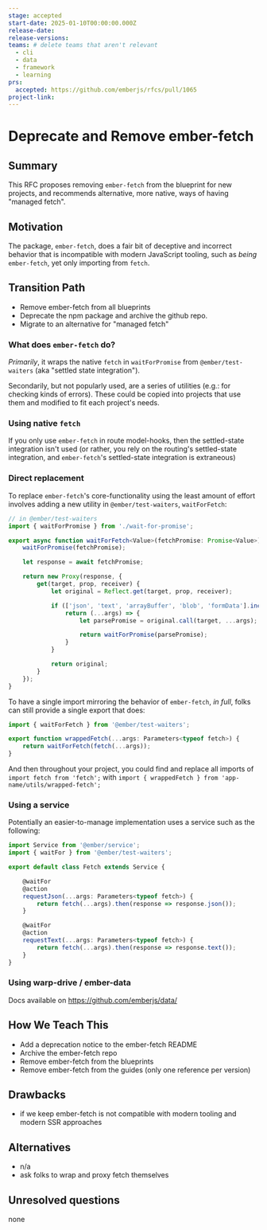 ```yaml
---
stage: accepted
start-date: 2025-01-10T00:00:00.000Z
release-date:
release-versions:
teams: # delete teams that aren't relevant
  - cli
  - data
  - framework
  - learning
prs:
  accepted: https://github.com/emberjs/rfcs/pull/1065
project-link:
---
```


<!---
Directions for above:

stage: Leave as is
start-date: Fill in with today's date, 2032-12-01T00:00:00.000Z
release-date: Leave as is
release-versions: Leave as is
teams: Include only the [team(s)](README.md#relevant-teams) for which this RFC applies
prs:
  accepted: Fill this in with the URL for the Proposal RFC PR
project-link: Leave as is
-->

# Deprecate and Remove ember-fetch 

## Summary

This RFC proposes removing `ember-fetch` from the blueprint for new projects, and recommends alternative, more native, ways of having "managed fetch".

## Motivation

The package, `ember-fetch`, does a fair bit of deceptive and incorrect behavior that is incompatible with modern JavaScript tooling, such as _being_ `ember-fetch`, yet only importing from `fetch`.

## Transition Path

- Remove ember-fetch from all blueprints
- Deprecate the npm package and archive the github repo.
- Migrate to an alternative for "managed fetch" 

### What does `ember-fetch` do?

_Primarily_, it wraps the native `fetch` in `waitForPromise` from `@ember/test-waiters` (aka "settled state integration").


Secondarily, but not popularly used, are a series of utilities (e.g.: for checking kinds of errors). These could be copied into projects that use them and modified to fit each project's needs. 

### Using native `fetch`

If you only use `ember-fetch` in route model-hooks, then the settled-state integration isn't used (or rather, you rely on the routing's settled-state integration, and `ember-fetch`'s settled-state integration is extraneous) 


### Direct replacement


To replace `ember-fetch`'s core-functionality using the least amount of effort involves adding a new utility in `@ember/test-waiters`, `waitForFetch`:

```ts
// in @ember/test-waiters
import { waitForPromise } from './wait-for-promise';

export async function waitForFetch<Value>(fetchPromise: Promise<Value>) {
    waitForPromise(fetchPromise);

    let response = await fetchPromise;

    return new Proxy(response, {
        get(target, prop, receiver) {
            let original = Reflect.get(target, prop, receiver);

            if (['json', 'text', 'arrayBuffer', 'blob', 'formData'].includes(prop)) {
                return (...args) => {
                    let parsePromise = original.call(target, ...args);

                    return waitForPromise(parsePromise);
                }
            }

            return original;
        }
    });
}
```


To have a single import mirroring the behavior of `ember-fetch`, _in full_, folks can still provide a single export that does:

```ts
import { waitForFetch } from '@ember/test-waiters';

export function wrappedFetch(...args: Parameters<typeof fetch>) {
    return waitForFetch(fetch(...args));
}
```


And then throughout your project, you could find and replace all imports of `import fetch from 'fetch';` with `import { wrappedFetch } from 'app-name/utils/wrapped-fetch';`



### Using a service

Potentially an easier-to-manage implementation uses a service such as the following:

```ts
import Service from '@ember/service';
import { waitFor } from '@ember/test-waiters';

export default class Fetch extends Service {

    @waitFor
    @action
    requestJson(...args: Parameters<typeof fetch>) {
        return fetch(...args).then(response => response.json());
    }

    @waitFor
    @action
    requestText(...args: Parameters<typeof fetch>) {
        return fetch(...args).then(response => response.text());
    }
}
```

### Using warp-drive / ember-data

Docs available on https://github.com/emberjs/data/

## How We Teach This

- Add a deprecation notice to the ember-fetch README
- Archive the ember-fetch repo
- Remove ember-fetch from the blueprints
- Remove ember-fetch from the guides (only one reference per version)

## Drawbacks

- if we keep ember-fetch is not compatible with modern tooling and modern SSR approaches

## Alternatives

- n/a
- ask folks to wrap and proxy fetch themselves

## Unresolved questions

none
